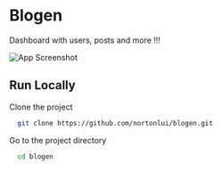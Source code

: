 # Blogen

Dashboard with users, posts and more !!!

![App Screenshot](https://i.ibb.co/TKL3mcS/blogen.png)

## Run Locally

Clone the project

```bash
  git clone https://github.com/nortonlui/blogen.git
```

Go to the project directory

```bash
  cd blogen
```
